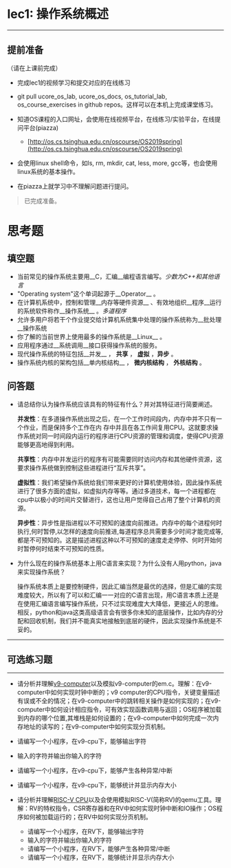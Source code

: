 # lec1: 操作系统概述

---

## **提前准备**

（请在上课前完成）

* 完成lec1的视频学习和提交对应的在线练习
* git pull ucore\_os\_lab, ucore\_os\_docs, os\_tutorial\_lab, os\_course\_exercises in github repos。这样可以在本机上完成课堂练习。
* 知道OS课程的入口网址，会使用在线视频平台，在线练习/实验平台，在线提问平台\(piazza\)
  * [http://os.cs.tsinghua.edu.cn/oscourse/OS2019spring](http://os.cs.tsinghua.edu.cn/oscourse/OS2019spring)


* 会使用linux shell命令，如ls, rm, mkdir, cat, less, more, gcc等，也会使用linux系统的基本操作。
* 在piazza上就学习中不理解问题进行提问。

> 已完成准备。

# 思考题

## 填空题

* 当前常见的操作系统主要用__C，汇编__编程语言编写。*少数为C++和其他语言*
* "Operating system"这个单词起源于__Operator__ 。
* 在计算机系统中，控制和管理__内存等硬件资源__ 、有效地组织__程序__运行的系统软件称作__操作系统__ 。*多道程序*
* 允许多用户将若干个作业提交给计算机系统集中处理的操作系统称为__批处理__操作系统
* 你了解的当前世界上使用最多的操作系统是__Linux__ 。
* 应用程序通过__系统调用__接口获得操作系统的服务。
* 现代操作系统的特征包括__并发__ ， __共享__ ， __虚拟__ ，__异步__ 。
* 操作系统内核的架构包括__单内核结构__ ， __微内核结构__ ， __外核结构__ 。


## 问答题

- 请总结你认为操作系统应该具有的特征有什么？并对其特征进行简要阐述。

  **并发性**：在多道操作系统出现之后，在一个工作时间段内，内存中并不只有一个作业，而是保持多个工作在内			  		存中并且在各工作间复用CPU。这就要求操作系统对同一时间段内运行的程序进行CPU资源的管理和调度，使得CPU资源能够更高地得到利用。

  **共享性**：内存中并发运行的程序有可能需要同时访问内存和其他硬件资源，这要求操作系统做到控制这些进程进行“互斥共享”。

  **虚拟性**：我们希望操作系统给我们带来更好的计算机使用体验，因此操作系统进行了很多方面的虚拟，如虚拟内存等等。通过多道技术，每一个进程都在cpu中以极小的时间片交替进行，这也让用户觉得自己占用了整个计算机的资源。

  **异步性**：异步性是指进程以不可预知的速度向前推进。内存中的每个进程何时执行,何时暂停,以怎样的速度向前推进,每道程序总共需要多少时间才能完成等,都是不可预知的。这是描述进程这种以不可预知的速度走走停停、何时开始何时暂停何时结束不可预知的性质。


- 为什么现在的操作系统基本上用C语言来实现？为什么没有人用python，java来实现操作系统？

  操作系统本质上是要控制硬件，因此汇编当然是最优的选择，但是汇编的实现难度较大，所以有了可以和汇编一一对应的C语言出现，用C语言本质上还是在使用汇编语言编写操作系统，只不过实现难度大大降低，更接近人的思维。相反，python和java这类高级语言会有很多你未知的底层操作，比如内存的分配和回收机制，我们并不能真实地接触到底层的硬件，因此实现操作系统是不妥的。

---

## 可选练习题

---

- 请分析并理解[v9\-computer](https://github.com/chyyuu/os_tutorial_lab/blob/master/v9_computer/docs/v9_computer.md)以及模拟v9\-computer的em.c。理解：在v9\-computer中如何实现时钟中断的；v9 computer的CPU指令，关键变量描述有误或不全的情况；在v9\-computer中的跳转相关操作是如何实现的；在v9\-computer中如何设计相应指令，可有效实现函数调用与返回；OS程序被加载到内存的哪个位置,其堆栈是如何设置的；在v9\-computer中如何完成一次内存地址的读写的；在v9\-computer中如何实现分页机制。


- 请编写一个小程序，在v9-cpu下，能够输出字符


- 输入的字符并输出你输入的字符


- 请编写一个小程序，在v9-cpu下，能够产生各种异常/中断


- 请编写一个小程序，在v9-cpu下，能够统计并显示内存大小



- 请分析并理解[RISC-V CPU](http://www.riscvbook.com/chinese/)以及会使用模拟RISC\-V(简称RV)的qemu工具。理解：RV的特权指令，CSR寄存器和在RV中如何实现时钟中断和IO操作；OS程序如何被加载运行的；在RV中如何实现分页机制。
  - 请编写一个小程序，在RV下，能够输出字符
  - 输入的字符并输出你输入的字符
  - 请编写一个小程序，在RV下，能够产生各种异常/中断
  - 请编写一个小程序，在RV下，能够统计并显示内存大小
